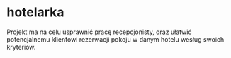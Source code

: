 # hotelarka
Projekt ma na celu usprawnić pracę recepcjonisty, oraz ułatwić potencjalnemu klientowi rezerwacji pokoju w danym hotelu wesług swoich kryteriów.
